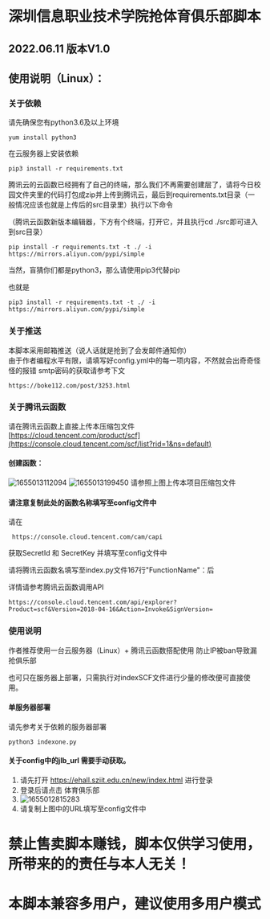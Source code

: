 # 深圳信息职业技术学院抢体育俱乐部脚本
## 2022.06.11 版本V1.0
## 使用说明（Linux）：
### 关于依赖


请先确保您有python3.6及以上环境<br/>
```
yum install python3
```

在云服务器上安装依赖 
```
pip3 install -r requirements.txt
```
腾讯云的云函数已经拥有了自己的终端，那么我们不再需要创建层了，请将今日校园文件夹里的代码打包成zip并上传到腾讯云，最后到requirements.txt目录（一般情况应该也就是上传后的src目录里）执行以下命令

（腾讯云函数新版本编辑器，下方有个终端，打开它，并且执行cd ./src即可进入到src目录）
```
pip install -r requirements.txt -t ./ -i https://mirrors.aliyun.com/pypi/simple
```
当然，盲猜你们都是python3，那么请使用pip3代替pip

也就是
```
pip3 install -r requirements.txt -t ./ -i https://mirrors.aliyun.com/pypi/simple
```
### 关于推送
本脚本采用邮箱推送（说人话就是抢到了会发邮件通知你）<br/>
由于作者编程水平有限，请填写好config.yml中的每一项内容，不然就会出奇奇怪怪的报错
smtp密码的获取请参考下文
```
https://boke112.com/post/3253.html
```

### 关于腾讯云函数
请在腾讯云函数上直接上传本压缩包文件<br/>
[https://cloud.tencent.com/product/scf](https://console.cloud.tencent.com/scf/list?rid=1&ns=default)
#### 创建函数：
![1655013112094](https://user-images.githubusercontent.com/73678111/173217688-79848fb6-510a-4483-95bf-9203a4efa9bf.png)
![1655013199450](https://user-images.githubusercontent.com/73678111/173217728-a6c22963-6101-416a-b187-1311708fd684.png)
请参照上图上传本项目压缩包文件
#### 请注意复制此处的函数名称填写至config文件中

请在
```
 https://console.cloud.tencent.com/cam/capi 
```
获取SecretId 和 SecretKey 并填写至config文件中

请将腾讯云函数名填写至index.py文件167行"FunctionName"：后

详情请参考腾讯云函数调用API
```
https://console.cloud.tencent.com/api/explorer?Product=scf&Version=2018-04-16&Action=Invoke&SignVersion=
```

### 使用说明
作者推荐使用一台云服务器（Linux）+ 腾讯云函数搭配使用 防止IP被ban导致漏抢俱乐部

也可只在服务器上部署，只需执行对indexSCF文件进行少量的修改便可直接使用。
#### 单服务器部署 
请先参考关于依赖的服务器部署
```
python3 indexone.py
```

#### 关于config中的jlb_url 需要手动获取。
1. 请先打开 https://ehall.sziit.edu.cn/new/index.html 进行登录
2. 登录后请点击 体育俱乐部 
3. ![1655012815283](https://user-images.githubusercontent.com/73678111/173217554-83227ea0-cb93-4977-bf3b-5bd537901657.png)
4. 请复制上图中的URL填写至config文件中



# 禁止售卖脚本赚钱，脚本仅供学习使用，所带来的的责任与本人无关！
# 本脚本兼容多用户，建议使用多用户模式
